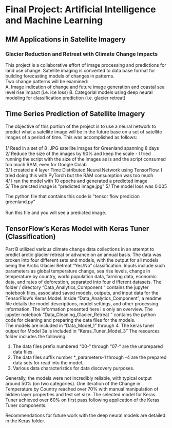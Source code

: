 # Final Project:  Artificial Intelligence and Machine Learning
## MM Applications in Satellite Imagery
### Glacier Reduction and Retreat with Climate Change Impacts

This project is a collaborative effort of image processing and 
predictions for land use change.  Satellite imaging is converted to
data base format for building forecasting models of changes in patterns.  
Two change patterns will be examined:  
    A.  Image indication of change and future image generation and coastal sea level rise impact (i.e. ice loss)
    B.  Categorial models using deep neural modeling for classification prediction (i.e. glacier retreat)
 

## Time Series Prediction of Satellite Imagery

The objective of this portion of the project is to use a neural network to predict what a satellite image will be in the 
future base on a set of satellite images of a period of time. This was accomplished as follows:
<br><br>
1/ Read in a set of 8 .JPG satellite images for Greenland spanning 8 days<br>
2/ Reduce the size of the images by 90% and keep the scale - I tried running the script with the size of the images as is and
the script consumed too much RAM, even for Google Colab<br>
3/ I created a 4 layer Time Distributed Neural Network using TensorFlow. I tried doing this with PyTorch but the RAM consumption
was too much<br>
4/ I ran the model with 10 epochs and generated a predicted image<br>
5/ The preicted image is "predicted image.jpg"
5/ The model loss was 0.005

The python file that contains this code is "tensor flow predicion greenland.py"<br><br>
Run this file and you will see a predicted image.

## TensorFlow’s Keras Model with Keras Tuner (Classification)

Part B utilized various climate change data collections in an attempt to predict 
arctic glacier retreat or advance on an annual basis.  The data was broken into 
four different sets and models, with the output for all models being the Arctic 
Glacier Retreat “Yes/No” classification.  Inputs include such parameters as global 
temperature change, sea rise levels, change in temperature by country, world population 
data, farming data, economic data, and rates of deforestion, separated into four d
ifferent datasets.
The folder / directory “Data_Analytics_Component   “ contains the jupyter notebook
files, associated saved models, outputs, and input data for the TensorFlow’s Keras Model.
Inside “Data_Analytics_Component”, a readme file details the model descriptions, 
model settings, and other processing information.  The information presented here i
s only an overview. 
The jupyter notebook “Data_Cleaning_Glacier_Retreat “ contains the python code 
for cleaning and preparing the data files for the models.  
The models are included in “Data_Model_1” through 4.  The keras tuner output for 
Model 3a is included in “Keras_Tuner_Model_3”
The resources folder includes the following:
1.	The data files prefix numbered “00-“ through “07-“ are the unprepared data files.  
2.	The data files suffix number *_parameters-1 through -4 are the prepared data sets for read into the model.  
3.	Various data characteristics for data discovery purposes.  

Generally, the models were not incredibly reliable, with typical output around 50% (on two categories).   One iteration of the Change in Temperature by Country reached over 70% with manual manipulation of hidden layer properties and test set size.  The selected model for Keras Tuner achieved over 60% on first pass following application of the Keras Tuner components. 

Recommendations for future work with the deep neural models are detailed in the Keras folder.  





